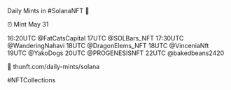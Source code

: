 Daily Mints in #SolanaNFT 🚀

⏰ Mint May 31

16:20UTC @FatCatsCapital
17UTC @SOLBars_NFT
17:30UTC @WanderingNahavi
18UTC @DragonElems_NFT
18UTC @VinceniaNft
19UTC @YakoDogs
20UTC @PROGENESISNFT
22UTC @bakedbeans2420

🔗 thunft.com/daily-mints/solana

#NFTCollections